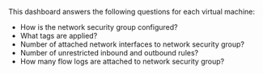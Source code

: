 This dashboard answers the following questions for each virtual machine:

- How is the network security group configured?
- What tags are applied?
- Number of attached network interfaces to network security group?
- Number of unrestricted inbound and outbound rules?
- How many flow logs are attached to network security group?
